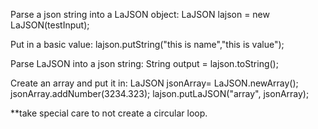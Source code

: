 

Parse a json string into a LaJSON object:
LaJSON lajson = new LaJSON(testInput);

Put in a basic value:
  lajson.putString("this is name","this is value");

Parse LaJSON into a json string:
  String output = lajson.toString();

Create an array and put it in:
  LaJSON jsonArray= LaJSON.newArray();
  jsonArray.addNumber(3234.323);
  lajson.putLaJSON("array", jsonArray);
  
**take special care to not create a circular loop.

